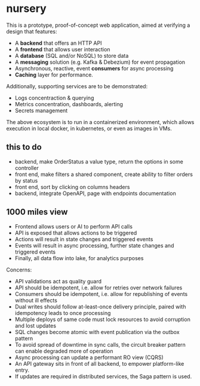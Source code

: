 # nursery

This is a prototype, proof-of-concept web application, 
aimed at verifying a design that features:

* A **backend** that offers an HTTP API
* A **frontend** that allows user interaction
* A **database** (SQL and/or NoSQL) to store data
* A **messaging** solution (e.g. Kafka & Debezium) for event propagation
* Asynchronous, reactive, event **consumers** for async processing
* **Caching** layer for performance.

Additionally, supporting services are to be demonstrated:

* Logs concentraction & querying
* Metrics concentration, dashboards, alerting
* Secrets management

The above ecosystem is to run in a containerized 
environment, which allows execution in local docker,
in kubernetes, or even as images in VMs.

## this to do

* backend, make OrderStatus a value type, return the options in some controller
* front end, make filters a shared component, create ability to filter orders by status
* front end, sort by clicking on columns headers
* backend, integrate OpenAPI, page with endpoints documentation 

## 1000 miles view

* Frontend allows users or AI to perform API calls
* API is exposed that allows actions to be triggered
* Actions will result in state changes and triggered events
* Events will result in async processing, further state changes and triggered events
* Finally, all data flow into lake, for analytics purposes

Concerns:

* API validations act as quality guard
* API should be idempotent, i.e. allow for retries over network failures
* Consumers should be idempotent, i.e. allow for republishing of events without ill effects
* Dual writes should follow at-least-once delivery principle, paired with idempotency leads to once processing
* Multiple deploys of same code must lock resources to avoid corruption and lost updates
* SQL changes become atomic with event publication via the outbox pattern
* To avoid spread of downtime in sync calls, the circuit breaker pattern can enable degraded more of operation
* Async processing can update a performant RO view (CQRS)
* An API gateway sits in front of all backend, to empower platform-like entry.
* If updates are required in distributed services, the Saga pattern is used.
